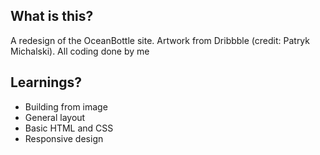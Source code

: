 ## What is this?
A redesign of the OceanBottle site. Artwork from Dribbble (credit: Patryk Michalski). All coding done by me

## Learnings?
 * Building from image
 * General layout
 * Basic HTML and CSS
 * Responsive design
